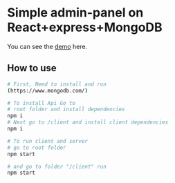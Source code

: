 # Simple admin-panel on React+express+MongoDB
You can see the [demo](ссылка) here.
## How to use
```bash
# First, Need to install and run 
(https://www.mongodb.com/)

# To install Api Go to 
# root folder and install dependencies
npm i
# Next go to /client and install client dependencies
npm i

# To run client and server
# go to root folder
npm start

# and go to folder "/client" run
npm start
